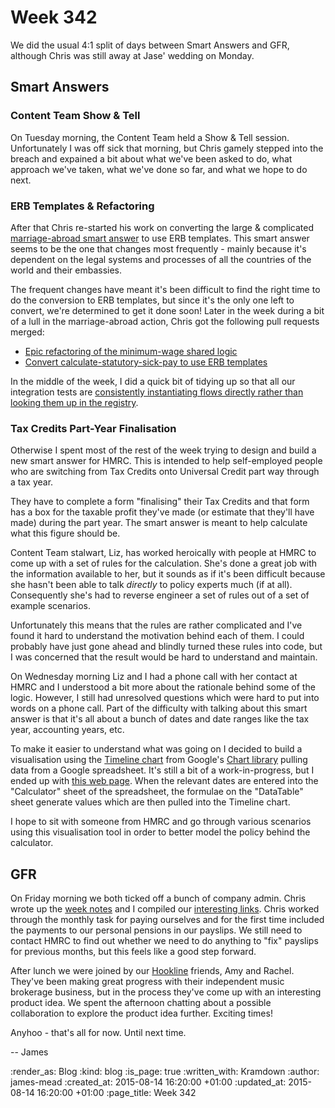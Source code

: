Week 342
========

We did the usual 4:1 split of days between Smart Answers and GFR, although Chris was still away at Jase' wedding on Monday.

## Smart Answers

### Content Team Show & Tell

On Tuesday morning, the Content Team held a Show & Tell session. Unfortunately I was off sick that morning, but Chris gamely stepped into the breach and expained a bit about what we've been asked to do, what approach we've taken, what we've done so far, and what we hope to do next.

### ERB Templates & Refactoring

After that Chris re-started his work on converting the large & complicated [marriage-abroad smart answer][] to use ERB templates. This smart answer seems to be the one that changes most frequently - mainly because it's dependent on the legal systems and processes of all the countries of the world and their embassies.

The frequent changes have meant it's been difficult to find the right time to do the conversion to ERB templates, but since it's the only one left to convert, we're determined to get it done soon! Later in the week during a bit of a lull in the marriage-abroad action, Chris got the following pull requests merged:

* [Epic refactoring of the minimum-wage shared logic][pr-1856]
* [Convert calculate-statutory-sick-pay to use ERB templates][pr-1863]

In the middle of the week, I did a quick bit of tidying up so that all our integration tests are [consistently instantiating flows directly rather than looking them up in the registry][pr-1877].

### Tax Credits Part-Year Finalisation

Otherwise I spent most of the rest of the week trying to design and build a new smart answer for HMRC. This is intended to help self-employed people who are switching from Tax Credits onto Universal Credit part way through a tax year.

They have to complete a form "finalising" their Tax Credits and that form has a box for the taxable profit they've made (or estimate that they'll have made) during the part year. The smart answer is meant to help calculate what this figure should be.

Content Team stalwart, Liz, has worked heroically with people at HMRC to come up with a set of rules for the calculation. She's done a great job with the information available to her, but it sounds as if it's been difficult because she hasn't been able to talk _directly_ to policy experts much (if at all). Consequently she's had to reverse engineer a set of rules out of a set of example scenarios.

Unfortunately this means that the rules are rather complicated and I've found it hard to understand the motivation behind each of them. I could probably have just gone ahead and blindly turned these rules into code, but I was concerned that the result would be hard to understand and maintain.

On Wednesday morning Liz and I had a phone call with her contact at HMRC and I understood a bit more about the rationale behind some of the logic. However, I still had unresolved questions which were hard to put into words on a phone call. Part of the difficulty with talking about this smart answer is that it's all about a bunch of dates and date ranges like the tax year, accounting years, etc.

To make it easier to understand what was going on I decided to build a visualisation using the [Timeline chart][] from Google's [Chart library][google-charts] pulling data from a Google spreadsheet. It's still a bit of a work-in-progress, but I ended up with [this web page][js-fiddle-timeline]. When the relevant dates are entered into the "Calculator" sheet of the spreadsheet, the formulae on the "DataTable" sheet generate values which are then pulled into the Timeline chart.

I hope to sit with someone from HMRC and go through various scenarios using this visualisation tool in order to better model the policy behind the calculator.


## GFR

On Friday morning we both ticked off a bunch of company admin. Chris wrote up the [week notes][] and I compiled our [interesting links][]. Chris worked through the monthly task for paying ourselves and for the first time included the payments to our personal pensions in our payslips. We still need to contact HMRC to find out whether we need to do anything to "fix" payslips for previous months, but this feels like a good step forward.

After lunch we were joined by our [Hookline][] friends, Amy and Rachel. They've been making great progress with their independent music brokerage business, but in the process they've come up with an interesting product idea. We spent the afternoon chatting about a possible collaboration to explore the product idea further. Exciting times!

Anyhoo - that's all for now. Until next time.

-- James


[marriage-abroad smart answer]: https://www.gov.uk/marriage-abroad
[pr-1856]: https://github.com/alphagov/smart-answers/pull/1856
[pr-1859]: https://github.com/alphagov/smart-answers/pull/1859
[pr-1863]: https://github.com/alphagov/smart-answers/pull/1863
[pr-1877]: https://github.com/alphagov/smart-answers/pull/1877
[timeline chart]: https://developers.google.com/chart/interactive/docs/gallery/timeline
[google-charts]: https://developers.google.com/chart/interactive/docs/
[js-fiddle-timeline]: https://jsfiddle.net/o1ywuntL/21/embedded/result/
[week notes]: /week-341
[interesting links]: /week-342-links
[Hookline]: http://hookline.tv/

:render_as: Blog
:kind: blog
:is_page: true
:written_with: Kramdown
:author: james-mead
:created_at: 2015-08-14 16:20:00 +01:00
:updated_at: 2015-08-14 16:20:00 +01:00
:page_title: Week 342
